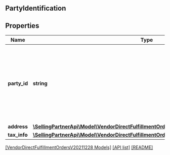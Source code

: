 ## PartyIdentification

## Properties

Name | Type | Description | Notes
------------ | ------------- | ------------- | -------------
**party_id** | **string** | Assigned identification for the party. For example, warehouse code or vendor code. Please refer to specific party for more details. |
**address** | [**\SellingPartnerApi\Model\VendorDirectFulfillmentOrdersV20211228\Address**](Address.md) |  | [optional]
**tax_info** | [**\SellingPartnerApi\Model\VendorDirectFulfillmentOrdersV20211228\TaxRegistrationDetails**](TaxRegistrationDetails.md) |  | [optional]

[[VendorDirectFulfillmentOrdersV20211228 Models]](../) [[API list]](../../Api) [[README]](../../../README.md)
